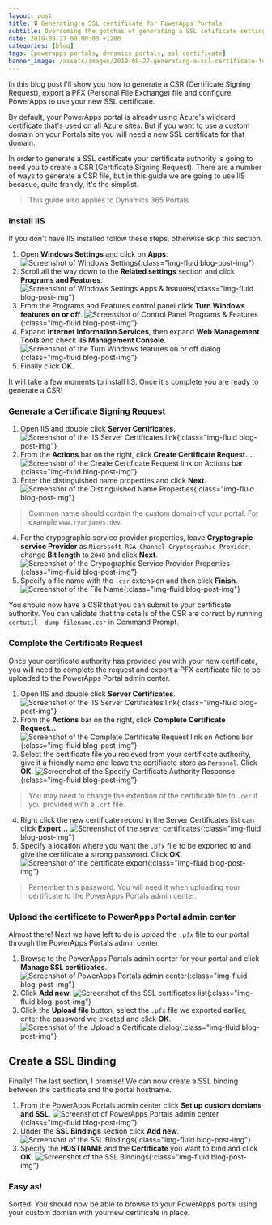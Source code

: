 ```yaml
---
layout: post
title: 🔒 Generating a SSL certificate for PowerApps Portals
subtitle: Overcoming the gotchas of generating a SSL cetificate setting it up PowerApps Portals and Dynamics 365 Portals.
date: 2019-08-27 00:00:00 +1200
categories: [blog]
tags: [powerapps portals, dynamics portals, ssl certificate]
banner_image: /assets/images/2019-08-27-generating-a-ssl-certificate-for-powerapps-portals/banner.png
---
```


In this blog post I'll show you how to generate a CSR (Certificate Signing Request), export a PFX (Personal File Exchange) file and configure PowerApps to use your new SSL certificate.

By default, your PowerApps portal is already using Azure's wildcard certificate that's used on all Azure sites. But if you want to use a custom domain on your Portals site you will need a new SSL certificate for that domain.

In order to generate a SSL certificate your certificate authority is going to need you to create a CSR (Certificate Signing Request). There are a number of ways to generate a CSR file, but in this guide we are going to use IIS becasue, quite frankly, it's the simplist.

> This guide also applies to Dynamics 365 Portals

### Install IIS
If you don't have IIS installed follow these steps, otherwise skip this section.
1. Open **Windows Settings** and click on **Apps**.
![Screenshot of Windows Settings](/assets/images/2019-08-27-generating-a-ssl-certificate-for-powerapps-portals/windows-settings.png "Windows Settings"){:class="img-fluid blog-post-img"}
2. Scroll all the way down to the **Related settings** section and click **Programs and Features**.
![Screenshot of Windows Settings Apps & features](/assets/images/2019-08-27-generating-a-ssl-certificate-for-powerapps-portals/windows-settings-apps-and-features.png "Apps & features"){:class="img-fluid blog-post-img"}
3. From the Programs and Features control panel click **Turn Windows features on or off**.
![Screenshot of Control Panel Programs & Features](/assets/images/2019-08-27-generating-a-ssl-certificate-for-powerapps-portals/control-panel-programs-and-features.png "Programs & Features"){:class="img-fluid blog-post-img"}
4. Expand **Internet Information Services**, then expand **Web Management Tools** and check **IIS Management Console**.
![Screenshot of the Turn Windows features on or off dialog](/assets/images/2019-08-27-generating-a-ssl-certificate-for-powerapps-portals/control-panel-windows-features.png "Turn Windows features on or off"){:class="img-fluid blog-post-img"}
5. Finally click **OK**.

It will take a few moments to install IIS. Once it's complete you are ready to generate a CSR!

### Generate a Certificate Signing Request
1. Open IIS and double click **Server Certificates**.
![Screenshot of the IIS Server Certificates link](/assets/images/2019-08-27-generating-a-ssl-certificate-for-powerapps-portals/iis-server-certificates.png "IIS Server Certificates"){:class="img-fluid blog-post-img"}
2. From the **Actions** bar on the right, click **Create Certificate Request...**.
![Screenshot of the Create Certificate Request link on Actions bar](/assets/images/2019-08-27-generating-a-ssl-certificate-for-powerapps-portals/iis-actions-create-certificate-request.png "Create Certificate Request"){:class="img-fluid blog-post-img"}
3. Enter the distinguished name properties and click **Next**.
![Screenshot of the Distinguished Name Properties](/assets/images/2019-08-27-generating-a-ssl-certificate-for-powerapps-portals/iis-distinguished-name-properties.png "Distinguished Name Properties"){:class="img-fluid blog-post-img"}
> Common name should contain the custom domain of your portal. For example `www.ryanjames.dev`.
4. For the crypographic service provider properties, leave **Cryptograpic service Provider** as `Microsoft RSA Channel Cryptographic Provider`, change **Bit length** to `2048` and click **Next**.
![Screenshot of the Crypographic Service Provider Properties](/assets/images/2019-08-27-generating-a-ssl-certificate-for-powerapps-portals/iis-cryptographics-service-provider-properties.png "Crypographic Service Provider Properties"){:class="img-fluid blog-post-img"}
5. Specify a file name with the `.csr` extension and then click **Finish**.
![Screenshot of the File Name](/assets/images/2019-08-27-generating-a-ssl-certificate-for-powerapps-portals/iis-file-name.png "File Name"){:class="img-fluid blog-post-img"}

You should now have a CSR that you can submit to your certificate authority. You can validate that the details of the CSR are correct by running `certutil -dump filename.csr` in Command Prompt.

### Complete the Certificate Request

Once your certificate authority has provided you with your new certificate, you will need to complete the request and export a PFX certificate file to be uploaded to the PowerApps Portal admin center.

1. Open IIS and double click **Server Certificates**.
![Screenshot of the IIS Server Certificates link](/assets/images/2019-08-27-generating-a-ssl-certificate-for-powerapps-portals/iis-server-certificates.png "IIS Server Certificates"){:class="img-fluid blog-post-img"}
2. From the **Actions** bar on the right, click **Complete Certificate Request...**.
![Screenshot of the Complete Certificate Request link on Actions bar](/assets/images/2019-08-27-generating-a-ssl-certificate-for-powerapps-portals/iis-actions-complete-certificate-request.png "Complete Certificate Request"){:class="img-fluid blog-post-img"}
3. Select the certificate file you recieved from your certificate authority, give it a friendly name and leave the certifiacte store as `Personal`. Click **OK**.
![Screenshot of the Specify Certificate Authority Response](/assets/images/2019-08-27-generating-a-ssl-certificate-for-powerapps-portals/iis-specify-certificate-authority-response.png "Specify Certificate Authority Response"){:class="img-fluid blog-post-img"}
> You may need to change the extention of the certificate file to `.cer` if you  provided with a `.crt` file.
4. Right click the new certificate record in the Server Certificates list can click **Export...**
![Screenshot of the server certificates](/assets/images/2019-08-27-generating-a-ssl-certificate-for-powerapps-portals/iis-certificate-list.png "Server Certificates"){:class="img-fluid blog-post-img"}
5. Specify a location where you want the `.pfx` file to be exported to and give the certificate a strong password. Click **OK**.
![Screenshot of the certificate export](/assets/images/2019-08-27-generating-a-ssl-certificate-for-powerapps-portals/iis-certificate-export.png "Export Certificate"){:class="img-fluid blog-post-img"}
> Remember this password. You will need it when uploading your certificate to the PowerApps Portals admin center.


### Upload the certificate to PowerApps Portal admin center
Almost there! Next we have left to do is upload the `.pfx` file to our portal through the PowerApps Portals admin center.

1. Browse to the PowerApps Portals admin center for your portal and click **Manage SSL certificates**.  
![Screenshot of PowerApps Portals admin center](/assets/images/2019-08-27-generating-a-ssl-certificate-for-powerapps-portals/powerapps-managed-ssl-certificates.png "Manage SSL Certificates"){:class="img-fluid blog-post-img"}
2. Click **Add new**.
![Screenshot of the SSL certificates list](/assets/images/2019-08-27-generating-a-ssl-certificate-for-powerapps-portals/powerapps-managed-ssl-certificates-add-new.png "Add new"){:class="img-fluid blog-post-img"}
3. Click the **Upload file** button, select the `.pfx` file we exported earlier, enter the password we created and click **OK**.
![Screenshot of the Upload a Certificate dialog](/assets/images/2019-08-27-generating-a-ssl-certificate-for-powerapps-portals/powerapps-managed-ssl-certificates-upload.png "Upload a Certificate"){:class="img-fluid blog-post-img"}

## Create a SSL Binding
Finally! The last section, I promise! We can now create a SSL binding between the certificate and the portal hostname.
1. From the PowerApps Portals admin center click **Set up custom domians and SSL**.
![Screenshot of PowerApps Portals admin center](/assets/images/2019-08-27-generating-a-ssl-certificate-for-powerapps-portals/powerapps-setup-custom-domains-and-ssl.png "Setup custom domians and SSL"){:class="img-fluid blog-post-img"}
2. Under the **SSL Bindings** section click **Add new**.
![Screenshot of the SSL Bindings](/assets/images/2019-08-27-generating-a-ssl-certificate-for-powerapps-portals/powerapps-ssl-binding-add-new.png "Add new"){:class="img-fluid blog-post-img"}
3. Specify the **HOSTNAME** and the **Certificate** you want to bind and click **OK**.
![Screenshot of the SSL Bindings](/assets/images/2019-08-27-generating-a-ssl-certificate-for-powerapps-portals/powerapps-add-ssl-binding.png "Add SSL Binding"){:class="img-fluid blog-post-img"}

### Easy as!

Sorted! You should now  be able to browse to your PowerApps portal using your custom domian with yournew certificate in place.